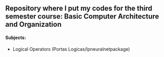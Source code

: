 ## Repository where I put my codes for the third semester course: Basic Computer Architecture and Organization

#### Subjects:
  - Logical Operators (Portas Logicas/lpneuralnetpackage)
